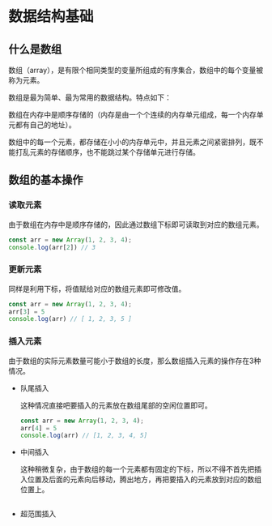 # 数据结构基础

## 什么是数组

数组（array），是有限个相同类型的变量所组成的有序集合，数组中的每个变量被称为元素。

数组是最为简单、最为常用的数据结构。特点如下：

数组在内存中是顺序存储的（内存是由一个个连续的内存单元组成，每一个内存单元都有自己的地址）。

数组中的每一个元素，都存储在小小的内存单元中，并且元素之间紧密排列，既不能打乱元素的存储顺序，也不能跳过某个存储单元进行存储。

## 数组的基本操作

### 读取元素

由于数组在内存中是顺序存储的，因此通过数组下标即可读取到对应的数组元素。

```javascript
const arr = new Array(1, 2, 3, 4);
console.log(arr[2]) // 3
```

### 更新元素

同样是利用下标，将值赋给对应的数组元素即可修改值。

```javascript
const arr = new Array(1, 2, 3, 4);
arr[3] = 5
console.log(arr) // [ 1, 2, 3, 5 ]
```

### 插入元素

由于数组的实际元素数量可能小于数组的长度，那么数组插入元素的操作存在3种情况。

- 队尾插入

  这种情况直接吧要插入的元素放在数组尾部的空闲位置即可。

  ```javascript
  const arr = new Array(1, 2, 3, 4);
  arr[4] = 5
  console.log(arr) // [1, 2, 3, 4, 5] 
  ```

- 中间插入

  这种稍微复杂，由于数组的每一个元素都有固定的下标，所以不得不首先把插入位置及后面的元素向后移动，腾出地方，再把要插入的元素放到对应的数组位置上。

  ```javascript
  ```

- 超范围插入